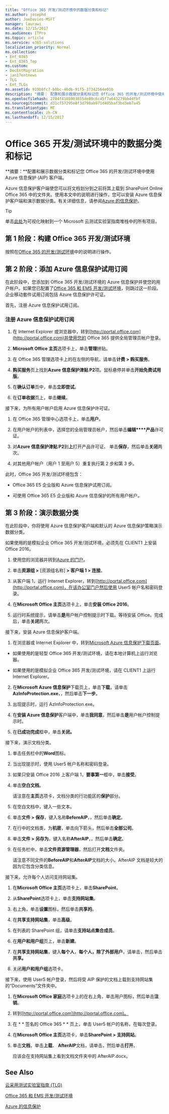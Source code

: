 ```yaml
---
title: "Office 365 开发/测试环境中的数据分类和标记"
ms.author: josephd
author: JoeDavies-MSFT
manager: laurawi
ms.date: 12/15/2017
ms.audience: ITPro
ms.topic: article
ms.service: o365-solutions
localization_priority: Normal
ms.collection:
- Ent_O365
- Ent_O365_Top
ms.custom:
- DecEntMigration
- jan17entnews
- TLG
- Ent_TLGs
ms.assetid: 919b8fc7-b0bc-46db-91f5-37342564e01b
description: "摘要： 配置和展示数据分类和标记您 Office 365 的开发/测试环境中使用 Azure 信息保护 (AIP) 客户端。"
ms.openlocfilehash: 2784f4105903855de89c6c45f7a643279bb4dfbf
ms.sourcegitcommit: d31cf57295e8f3d798ab971d405baf3bd3eb7a45
ms.translationtype: MT
ms.contentlocale: zh-CN
ms.lasthandoff: 12/15/2017
---
```

# <a name="data-classification-and-labeling-in-the-office-365-devtest-environment"></a>Office 365 开发/测试环境中的数据分类和标记

 **摘要：**配置和展示数据分类和标记您 Office 365 的开发/测试环境中使用 Azure 信息保护 (AIP) 客户端。
  
Azure 信息保护客户端使您可以将文档划分到之前将其上载到 SharePoint Online Office 365 中的文件夹。使用本文中的说明进行操作，您可以安装 Azure 信息保护客户端和演示数据分类。有关详细信息，请参阅[Azure 的信息保护](https://www.microsoft.com/cloud-platform/azure-information-protection)。
  
> [!TIP]
> 单击[此处](http://aka.ms/catlgstack)为可视化映射到一个 Microsoft 云测试实验室指南堆栈中的所有项目。
  
## <a name="phase-1-build-out-your-office-365-devtest-environment"></a>第 1 阶段：构建 Office 365 开发/测试环境

按照在[Office 365 的开发/测试环境](office-365-dev-test-environment.md)中的说明进行操作。
  
## <a name="phase-2-add-the-azure-information-protection-trial-subscription"></a>第 2 阶段：添加 Azure 信息保护试用订阅

在此阶段中，您添加到 Office 365 开发/测试环境的 Azure 信息保护并使您的用户帐户。如果您已配置了[Office 365 和 EMS 开发/测试环境](http://technet.microsoft.com/library/c76eea86-d4b6-4d35-ad89-341696e89ef7.aspx)，则跳过这一阶段。企业移动套件试用订阅包括 Azure 信息保护许可证。
  
首先，注册 Azure 信息保护试用订阅。
  
### <a name="sign-up-for-an-azure-information-protection-trial-subscription"></a>注册 Azure 信息保护试用订阅

1. 在 Internet Explorer 或浏览器中，转到[http://portal.office.com](http://portal.office.com)并使用您的 Office 365 提供全局管理员帐户登录。
    
2. **Microsoft Office 主页**选项卡上，单击**管理**拼贴。
    
3. 在 Office 365 管理选项卡上的在左侧的导航，请单击**计费 > 购买服务**。
    
4. **购买服务**页上找到**Azure 信息保护津贴 P2**项。鼠标悬停并单击**开始免费试用版**。
    
5. 在**确认订单**页中，单击**立即尝试**。
    
6. 在**订单收据**页上，单击**继续**。
    
接下来，为所有用户帐户启用 Azure 信息保护许可证。
  
1. 在 Office 365 管理中心选项卡上，单击**用户**。
    
2.  在用户帐户的列表中，选择您的全局管理员帐户，然后单击**编辑****产品**许可证。
    
3. 对**Azure 信息保护津贴 P2**到**上**打开产品许可证、 单击**保存**，然后单击**关闭**两次。
    
4. 对其他用户帐户（用户 1 至用户 5）重复执行第 2 步和第 3 步。
    
此时，Office 365 开发/测试环境包含：
  
- Office 365 E5 企业版和 Azure 信息保护试用订阅。
    
- 可使用 Office 365 E5 企业版和 Azure 信息保护的所有用户帐户。
    
## <a name="phase-3-demonstrate-data-classification"></a>第 3 阶段：演示数据分类

在此阶段中，你将使用 Azure 信息保护客户端和默认的 Azure 信息保护策略演示数据分类。
  
如果使用的是模拟企业 Office 365 开发/测试环境，必须先在 CLIENT1 上安装 Office 2016。
  
1. 使用您的浏览器并转到[Azure 的门户](http://portal.azure.com)。
    
2. 单击**资源组 >** [资源组名称] **> 客户端 1 > 连接**。
    
3. 从客户端 1，运行 Internet Explorer，转到[http://portal.office.com](http://portal.office.com)，在该办公室门户然后使用 User5 帐户名和密码登录。
    
4. 在**Microsoft Office 主页**选项卡上，单击**安装 Office 2016**。
    
5. 运行时系统提示，请单击**是**用户帐户控制提示时下载。等待安装 Office。完成后，单击**关闭**两次。
    
接下来，安装 Azure 信息保护客户端。
  
1. 在浏览器或 Internet Explorer 中，转到[Microsoft Azure 信息保护下载页面](https://www.microsoft.com/download/details.aspx?id=53018)。
    
  - 如果使用的是轻型 Office 365 开发/测试环境，请在本地计算机上运行浏览器。
    
  - 如果使用的是模拟企业 Office 365 开发/测试环境，请在 CLIENT1 上运行 Internet Explorer。
    
2. 在**Microsoft Azure 信息保护**下载页上，单击**下载**，请单击**AzInfoProtection.exe**，，然后单击**下一步**。
    
3. 出现提示时，运行 AzInfoProtection.exe。
    
4. 在**安装 Azure 信息保护**客户端中，单击**我同意**，然后单击**是**用户帐户控制提示时。
    
5. 在**已成功完成**框中，单击**关闭。**
    
接下来，演示文档分类。
  
1. 单击任务栏中的**Word**图标。
    
2. 当出现提示时，使用 User5 帐户名称和密码登录。
    
3. 如果只安装 Office 2016 上客户端 1，**要事第一**框中，单击**接受**。
    
4. 单击**空白文档**。 
    
    请注意在**主页**选项卡，文档分类的行功能区的**保护**部分。
    
5. 在空白文档中，键入一些文本。
    
6. 单击**文件 > 保存**，键入名称**BeforeAIP**，，然后单击**确定**。 
    
7. 在行中的文档类，为**机密**，单击向下箭头，然后单击**全部公司**。
    
8. 单击**文件 > 另存为**，键入名称**AfterAIP**，，然后单击**确定**。
    
9. 在任务栏中，单击**文件资源管理器**，然后打开**文档**文件夹。
    
    请注意不同文件的**BeforeAIP**和**AfterAIP**文档的大小。AfterAIP 文档是较大的因为它包含分类信息。
    
接下来，允许每个人访问支持网站集。
  
1. 在**Microsoft Office 主页**选项卡上，单击**SharePoint**。
    
2. 从**SharePoint**选项卡上，单击**支持网站集**。
    
3. 右上角，单击**设置**图标，然后单击**共享的**。
    
4. 在**共享支持网站集**，单击**高级**。
    
5. 在列表的 SharePoint 组，请单击**支持站点集合成员**。
    
6. 在**用户和用户组**页上，单击**新建**。
    
7. 在**共享支持网站集**，键入**每个人**，**每个人，除了外部用户**，请单击，然后单击**共享。**
    
8. 关闭**用户和用户组**选项卡。
    
接下来，使用 User5 帐户登录，然后将受 AIP 保护的文档上载到支持网站集的“Documents”文件夹中。
  
1. 在**Microsoft Office 家庭**选项卡上的在右上角，单击用户图标，然后单击**注销**。
    
2. 转到[http://portal.office.com](http://portal.office.com)。
    
3. 在 * * 签名的 Office 365 * * 页上，单击 User5 帐户的名称，在每次登录。
    
4. 在**Microsoft Office 主页**选项卡，单击**SharePoint > 支持网站**。
    
5. 单击**文档**，单击**上载**、 **AfterAIP**文档，请单击，然后单击**打开**。
    
    应该会在支持网站集上看到文档文件夹中的 AfterAIP.docx。
    
## <a name="see-also"></a>See Also

[云采用测试实验室指南 (TLG)](cloud-adoption-test-lab-guides-tlgs.md)

[Office 365 和 EMS 开发/测试环境](http://technet.microsoft.com/library/c76eea86-d4b6-4d35-ad89-341696e89ef7.aspx)
  
[Azure 的信息保护](https://www.microsoft.com/cloud-platform/azure-information-protection)


